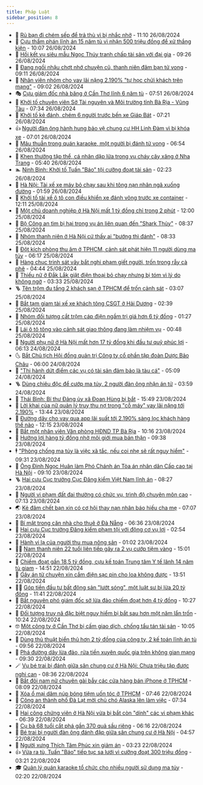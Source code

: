 ```yaml
---
title: Pháp Luật
sidebar_position: 8
---
```


<!-- dantri-phap-luat:START -->
- 🌊 [Rủ bạn đi chém sếp để trả thù vì bị nhắc nhở](https://dantri.com.vn/phap-luat/ru-ban-di-chem-sep-de-tra-thu-vi-bi-nhac-nho-20240826162238595.htm) - 11:10 26/08/2024
- 🐲 [Cựu thẩm phán lĩnh án 15 năm tù vì nhận 500 triệu đồng để xử thắng kiện](https://dantri.com.vn/phap-luat/cuu-tham-phan-linh-an-15-nam-tu-vi-nhan-500-trieu-dong-de-xu-thang-kien-20240826161116817.htm) - 10:07 26/08/2024
- 🌁 [Hồi kết vụ siêu mẫu Ngọc Thúy tranh chấp tài sản với đại gia](https://dantri.com.vn/phap-luat/hoi-ket-vu-sieu-mau-ngoc-thuy-tranh-chap-tai-san-voi-dai-gia-20240826160635208.htm) - 09:26 26/08/2024
- 🎃 [Đang ngồi nhậu chợt nhớ chuyện cũ, thanh niên đâm bạn tử vong](https://dantri.com.vn/phap-luat/dang-ngoi-nhau-chot-nho-chuyen-cu-thanh-nien-dam-ban-tu-vong-20240826155907576.htm) - 09:11 26/08/2024
- 🦅 [Nhân viên nhóm cho vay lãi nặng 2.190% &quot;tự học chửi khách trên mạng&quot;](https://dantri.com.vn/phap-luat/nhan-vien-nhom-cho-vay-lai-nang-2190-tu-hoc-chui-khach-tren-mang-20240826155156646.htm) - 09:02 26/08/2024
- 🎭 [Cựu giám đốc nhà băng ở Cần Thơ  lĩnh 6 năm tù](https://dantri.com.vn/phap-luat/cuu-giam-doc-nha-bang-o-can-tho-linh-6-nam-tu-20240826141920659.htm) - 07:51 26/08/2024
- 🤗 [Khởi tố chuyên viên Sở Tài nguyên và Môi trường tỉnh Bà Rịa - Vũng Tàu](https://dantri.com.vn/phap-luat/khoi-to-chuyen-vien-so-tai-nguyen-va-moi-truong-tinh-ba-ria-vung-tau-20240826134353678.htm) - 07:34 26/08/2024
- 🚀 [Khởi tố kẻ đánh, chém 6 người trước bến xe Giáp Bát](https://dantri.com.vn/phap-luat/khoi-to-ke-danh-chem-6-nguoi-truoc-ben-xe-giap-bat-20240826141724917.htm) - 07:21 26/08/2024
- 👍 [Người đàn ông hành hung bảo vệ chung cư HH Linh Đàm vì bị khóa xe](https://dantri.com.vn/phap-luat/nguoi-dan-ong-hanh-hung-bao-ve-chung-cu-hh-linh-dam-vi-bi-khoa-xe-20240826135757036.htm) - 07:01 26/08/2024
- 🧐 [Mâu thuẫn trong quán karaoke, một người bị đánh tử vong](https://dantri.com.vn/phap-luat/mau-thuan-trong-quan-karaoke-mot-nguoi-bi-danh-tu-vong-20240826133325568.htm) - 06:54 26/08/2024
- 🫶 [Khen thưởng tập thể, cá nhân dập lửa trong vụ cháy cây xăng ở Nha Trang](https://dantri.com.vn/phap-luat/khen-thuong-tap-the-ca-nhan-dap-lua-trong-vu-chay-cay-xang-o-nha-trang-20240826114703962.htm) - 05:40 26/08/2024
- 🏊 [Ninh Bình: Khởi tố Tuấn &quot;Báo&quot; tội cưỡng đoạt tài sản](https://dantri.com.vn/phap-luat/ninh-binh-khoi-to-tuan-bao-toi-cuong-doat-tai-san-20240826084900091.htm) - 02:23 26/08/2024
- 🌋 [Hà Nội: Tài xế xe máy bỏ chạy sau khi tông nạn nhân ngã xuống đường](https://dantri.com.vn/phap-luat/ha-noi-tai-xe-xe-may-bo-chay-sau-khi-tong-nan-nhan-nga-xuong-duong-20240826085228031.htm) - 01:59 26/08/2024
- 👹 [Khởi tố tài xế ô tô con điều khiển xe đánh võng trước xe container](https://dantri.com.vn/phap-luat/khoi-to-tai-xe-o-to-con-dieu-khien-xe-danh-vong-truoc-xe-container-20240825184852362.htm) - 12:11 25/08/2024
- 🫣 [Một chủ doanh nghiệp ở Hà Nội mất 1 tỷ đồng chỉ trong 2 phút](https://dantri.com.vn/phap-luat/mot-chu-doanh-nghiep-o-ha-noi-mat-1-ty-dong-chi-trong-2-phut-20240825183748463.htm) - 12:00 25/08/2024
- 🎃 [Bộ Công an tìm bị hại trong vụ án liên quan đến &quot;Shark Thủy&quot;](https://dantri.com.vn/phap-luat/bo-cong-an-tim-bi-hai-trong-vu-an-lien-quan-den-shark-thuy-20240825152607033.htm) - 08:37 25/08/2024
- 🌝 [Nhóm thanh niên ở Hà Nội cứ thấy ai &quot;bướng thì đánh&quot;](https://dantri.com.vn/phap-luat/nhom-thanh-nien-o-ha-noi-cu-thay-ai-buong-thi-danh-20240825151822938.htm) - 08:33 25/08/2024
- 🚀 [Đột kích phòng thu âm ở TPHCM, cảnh sát phát hiện 11 người dùng ma túy](https://dantri.com.vn/phap-luat/dot-kich-phong-thu-am-o-tphcm-canh-sat-phat-hien-11-nguoi-dung-ma-tuy-20240825124853813.htm) - 06:17 25/08/2024
- 🥷 [Hàng chục trinh sát vây bắt nghi phạm giết người, trốn trong rẫy cà phê](https://dantri.com.vn/phap-luat/hang-chuc-trinh-sat-vay-bat-nghi-pham-giet-nguoi-tron-trong-ray-ca-phe-20240825110540314.htm) - 04:44 25/08/2024
- 👺 [Thiếu nữ ở Đắk Lắk giật điện thoại bỏ chạy nhưng bị tóm vì lý do không ngờ](https://dantri.com.vn/phap-luat/thieu-nu-o-dak-lak-giat-dien-thoai-bo-chay-nhung-bi-tom-vi-ly-do-khong-ngo-20240825100900939.htm) - 03:33 25/08/2024
- 🪜 [Tên trộm đu tầng 2 khách sạn ở TPHCM để trốn cảnh sát](https://dantri.com.vn/phap-luat/ten-trom-du-tang-2-khach-san-o-tphcm-de-tron-canh-sat-20240825092504485.htm) - 03:07 25/08/2024
- 🦄 [Bắt tạm giam tài xế xe khách tông CSGT ở Hải Dương](https://dantri.com.vn/phap-luat/bat-tam-giam-tai-xe-xe-khach-tong-csgt-o-hai-duong-20240825091336170.htm) - 02:39 25/08/2024
- 🦍 [Nhóm đối tượng cắt trộm cáp điện ngầm trị giá hơn 6 tỷ đồng](https://dantri.com.vn/phap-luat/nhom-doi-tuong-cat-trom-cap-dien-ngam-tri-gia-hon-6-ty-dong-20240825075215434.htm) - 01:27 25/08/2024
- 🌁 [Lái ô tô tông vào cảnh sát giao thông đang làm nhiệm vụ](https://dantri.com.vn/phap-luat/lai-o-to-tong-vao-canh-sat-giao-thong-dang-lam-nhiem-vu-20240825073455312.htm) - 00:48 25/08/2024
- 💯 [Người phụ nữ ở Hà Nội mất hơn 17 tỷ đồng khi đầu tư quỹ phúc lợi](https://dantri.com.vn/phap-luat/nguoi-phu-nu-o-ha-noi-mat-hon-17-ty-dong-khi-dau-tu-quy-phuc-loi-20240824130720581.htm) - 06:13 24/08/2024
- 🌜 [Bắt Chủ tịch Hội đồng quản trị Công ty cổ phần tập đoàn Dược Bảo Châu](https://dantri.com.vn/phap-luat/bat-chu-tich-hoi-dong-quan-tri-cong-ty-co-phan-tap-doan-duoc-bao-chau-20240824124010650.htm) - 06:00 24/08/2024
- 👹 [&quot;Thi hành dứt điểm các vụ có tài sản đảm bảo là tàu cá&quot;](https://dantri.com.vn/xa-hoi/thi-hanh-dut-diem-cac-vu-co-tai-san-dam-bao-la-tau-ca-20240824120019789.htm) - 05:09 24/08/2024
- 🪜 [Dùng chiêu độc để cướp ma túy, 2 người đàn ông nhận án tử](https://dantri.com.vn/phap-luat/dung-chieu-doc-de-cuop-ma-tuy-2-nguoi-dan-ong-nhan-an-tu-20240824102200489.htm) - 03:59 24/08/2024
- 🦩 [Thái Bình: Bí thư Đảng ủy xã Đoan Hùng bị bắt](https://dantri.com.vn/phap-luat/thai-binh-bi-thu-dang-uy-xa-doan-hung-bi-bat-20240823165019391.htm) - 15:49 23/08/2024
- 💂 [Lời khai của nữ quản lý truy thu nợ trong &quot;cỗ máy&quot; vay lãi nặng tới 2.190%](https://dantri.com.vn/phap-luat/loi-khai-cua-nu-quan-ly-truy-thu-no-trong-co-may-vay-lai-nang-toi-2190-20240823201714878.htm) - 13:44 23/08/2024
- 💃 [Đường dây cho vay qua app lãi suất tới 2.190% sàng lọc khách hàng thế nào](https://dantri.com.vn/phap-luat/duong-day-cho-vay-qua-app-lai-suat-toi-2190-sang-loc-khach-hang-the-nao-20240823185043742.htm) - 12:15 23/08/2024
- 🧐 [Bắt một nhân viên Văn phòng HĐND TP Bà Rịa](https://dantri.com.vn/phap-luat/bat-mot-nhan-vien-van-phong-hdnd-tp-ba-ria-20240823165545033.htm) - 10:16 23/08/2024
- 🤗 [Hưởng lợi hàng tỷ đồng nhờ môi giới mua bán thận](https://dantri.com.vn/phap-luat/huong-loi-hang-ty-dong-nho-moi-gioi-mua-ban-than-20240823162333776.htm) - 09:38 23/08/2024
- 🕴 [&quot;Phòng chống ma túy là việc xã tắc, nếu coi nhẹ sẽ rất nguy hiểm&quot;](https://dantri.com.vn/phap-luat/phong-chong-ma-tuy-la-viec-xa-tac-neu-coi-nhe-se-rat-nguy-hiem-20240823151740367.htm) - 09:31 23/08/2024
- 🐎 [Ông Đinh Ngọc Huân làm Phó Chánh án Tòa án nhân dân Cấp cao tại Hà Nội](https://dantri.com.vn/xa-hoi/ong-dinh-ngoc-huan-lam-pho-chanh-an-toa-an-nhan-dan-cap-cao-tai-ha-noi-20240823150207746.htm) - 09:10 23/08/2024
- 🪜 [Hai cựu Cục trưởng Cục Đăng kiểm Việt Nam lĩnh án](https://dantri.com.vn/phap-luat/hai-cuu-cuc-truong-cuc-dang-kiem-viet-nam-linh-an-20240823152509770.htm) - 08:27 23/08/2024
- 🤭 [Người vi phạm đất đai thường có chức vụ, trình độ chuyên môn cao](https://dantri.com.vn/xa-hoi/nguoi-vi-pham-dat-dai-thuong-co-chuc-vu-trinh-do-chuyen-mon-cao-20240823140307577.htm) - 07:13 23/08/2024
- 🌏 [Kẻ đâm chết bạn xin có cơ hội thay nạn nhân báo hiếu cha mẹ](https://dantri.com.vn/phap-luat/ke-dam-chet-ban-xin-co-co-hoi-thay-nan-nhan-bao-hieu-cha-me-20240823131544009.htm) - 07:07 23/08/2024
- 🎃 [Bí mật trong căn nhà cho thuê ở Đà Nẵng](https://dantri.com.vn/phap-luat/bi-mat-trong-can-nha-cho-thue-o-da-nang-20240823120854409.htm) - 06:36 23/08/2024
- 🗽 [Hai cựu Cục trưởng Đăng kiểm phạm tội với động cơ vụ lợi](https://dantri.com.vn/phap-luat/hai-cuu-cuc-truong-dang-kiem-pham-toi-voi-dong-co-vu-loi-20240823093341095.htm) - 02:54 23/08/2024
- 🌁 [Hành vi lạ của người thu mua nông sản](https://dantri.com.vn/phap-luat/hanh-vi-la-cua-nguoi-thu-mua-nong-san-20240823051618280.htm) - 01:02 23/08/2024
- 🧑‍💻 [Nam thanh niên 22 tuổi liên tiếp gây ra 2 vụ cướp tiệm vàng](https://dantri.com.vn/phap-luat/nam-thanh-nien-22-tuoi-lien-tiep-gay-ra-2-vu-cuop-tiem-vang-20240822210036485.htm) - 15:01 22/08/2024
- 🌮 [Chiếm đoạt gần 18,5 tỷ đồng, cựu kế toán Trung tâm Y tế lãnh 14 năm tù giam](https://dantri.com.vn/phap-luat/chiem-doat-gan-185-ty-dong-cuu-ke-toan-trung-tam-y-te-lanh-14-nam-tu-giam-20240822202544001.htm) - 14:51 22/08/2024
- 🤗 [Gây án từ chuyện xin cắm điện sạc pin cho loa không được](https://dantri.com.vn/phap-luat/gay-an-tu-chuyen-xin-cam-dien-sac-pin-cho-loa-khong-duoc-20240822195517453.htm) - 13:51 22/08/2024
- 👨‍🏫 [Góp tiền đầu tư bất động sản &quot;lướt sóng&quot;, một luật sư bị lừa 20 tỷ đồng](https://dantri.com.vn/phap-luat/gop-tien-dau-tu-bat-dong-san-luot-song-mot-luat-su-bi-lua-20-ty-dong-20240822182517128.htm) - 11:41 22/08/2024
- 🎉 [Bắt nguyên phó giám đốc sở lừa đảo chiếm đoạt hơn 4 tỷ đồng](https://dantri.com.vn/phap-luat/bat-nguyen-pho-giam-doc-so-lua-dao-chiem-doat-hon-4-ty-dong-20240822171641194.htm) - 10:27 22/08/2024
- 🤗 [Đối tượng truy nã đặc biệt nguy hiểm bị bắt sau hơn một năm lẩn trốn](https://dantri.com.vn/phap-luat/doi-tuong-truy-na-dac-biet-nguy-hiem-bi-bat-sau-hon-mot-nam-lan-tron-20240822165335346.htm) - 10:24 22/08/2024
- 🤓 [Một công ty ở Cần Thơ bị cấm giao dịch, chống tẩu tán tài sản](https://dantri.com.vn/xa-hoi/mot-cong-ty-o-can-tho-bi-cam-giao-dich-chong-tau-tan-tai-san-20240822152749689.htm) - 10:05 22/08/2024
- 👹 [Dùng thủ thuật biển thủ hơn 2 tỷ đồng của công ty, 2 kế toán lĩnh án tù](https://dantri.com.vn/phap-luat/dung-thu-thuat-bien-thu-hon-2-ty-dong-cua-cong-ty-2-ke-toan-linh-an-tu-20240822161927471.htm) - 09:56 22/08/2024
- 🐘 [Phá đường dây lừa đảo, rửa tiền xuyên quốc gia trên không gian mạng](https://dantri.com.vn/phap-luat/pha-duong-day-lua-dao-rua-tien-xuyen-quoc-gia-tren-khong-gian-mang-20240822160555152.htm) - 09:30 22/08/2024
- 🪄 [Vụ bé trai bị đánh giữa sân chung cư ở Hà Nội: Chưa triệu tập được nghi can](https://dantri.com.vn/phap-luat/vu-be-trai-bi-danh-giua-san-chung-cu-o-ha-noi-chua-trieu-tap-duoc-nghi-can-20240822152625937.htm) - 08:36 22/08/2024
- 💄 [Bắt đôi nam nữ chuyên gài bẫy các cửa hàng bán iPhone ở TPHCM](https://dantri.com.vn/phap-luat/bat-doi-nam-nu-chuyen-gai-bay-cac-cua-hang-ban-iphone-o-tphcm-20240822143342416.htm) - 08:09 22/08/2024
- 🐎 [Xóa ổ mại dâm núp bóng tiệm uốn tóc ở TPHCM](https://dantri.com.vn/phap-luat/xoa-o-mai-dam-nup-bong-tiem-uon-toc-o-tphcm-20240822141703342.htm) - 07:46 22/08/2024
- 💯 [Công an thành phố Đà Lạt mời chủ chó Alaska lên làm việc](https://dantri.com.vn/phap-luat/cong-an-thanh-pho-da-lat-moi-chu-cho-alaska-len-lam-viec-20240822135431628.htm) - 07:34 22/08/2024
- 💯 [Hai công chứng viên ở Hà Nội vừa bị bắt còn &quot;dính&quot; các vi phạm khác](https://dantri.com.vn/phap-luat/hai-cong-chung-vien-o-ha-noi-vua-bi-bat-con-dinh-cac-vi-pham-khac-20240822133144514.htm) - 06:39 22/08/2024
- 🌈 [Cụ bà 68 tuổi cắt phá gần 370 quả sầu riêng](https://dantri.com.vn/phap-luat/cu-ba-68-tuoi-cat-pha-gan-370-qua-sau-rieng-20240822122018658.htm) - 06:16 22/08/2024
- 🧠 [Bé trai bị người đàn ông đánh đập giữa sân chung cư ở Hà Nội](https://dantri.com.vn/phap-luat/be-trai-bi-nguoi-dan-ong-danh-dap-giua-san-chung-cu-o-ha-noi-20240822114950102.htm) - 04:57 22/08/2024
- 🌈 [Người xưng Thích Tâm Phúc xin giảm án](https://dantri.com.vn/phap-luat/nguoi-xung-thich-tam-phuc-xin-giam-an-20240822093424762.htm) - 03:23 22/08/2024
- 👍 [Vừa ra tù, Tuấn &quot;Báo&quot; tiếp tục sa lưới vì cưỡng đoạt 300 triệu đồng](https://dantri.com.vn/phap-luat/vua-ra-tu-tuan-bao-tiep-tuc-sa-luoi-vi-cuong-doat-300-trieu-dong-20240822100033959.htm) - 03:21 22/08/2024
- 🎓 [Quản lý quán karaoke tổ chức cho nhiều người sử dụng ma túy](https://dantri.com.vn/phap-luat/quan-ly-quan-karaoke-to-chuc-cho-nhieu-nguoi-su-dung-ma-tuy-20240822090929721.htm) - 02:20 22/08/2024<!-- dantri-phap-luat:END -->

